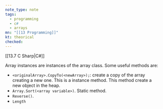 ```yaml
---
note_type: note
tags:
  - programming
  - c#
  - arrays
mn: "[[13 Programming]]"
kt: theorical
checked: 
---
```

[[13.7 C Sharp|C#]]

Array instances are instances of the array class. Some useful methods are: 
- `<originalArray>.CopyTo(<newArray>);`:  create a copy of the array creating a new one. This is a instance method. This method create a new object in the heap. 
- `Array.Sort(<array variable>)`. Static method.
- `Reverse()`.
- `Length`